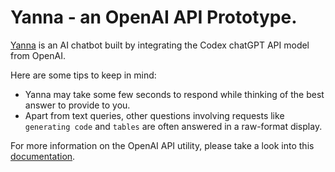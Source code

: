 # Yanna - an OpenAI API Prototype.
[Yanna](https://yanna.vercel.app/) is an AI chatbot built by integrating the Codex chatGPT API model from OpenAI.

Here are some tips to keep in mind:
- Yanna may take some few seconds to respond while thinking of the best answer to provide to you.
- Apart from text queries, other questions involving requests like `generating code` and `tables` are often answered in a raw-format display.


For more information on the OpenAI API utility, please take a look into this [documentation](https://platform.openai.com/docs/introduction).
